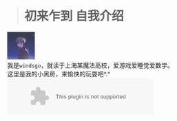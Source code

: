 ># 初来乍到 自我介绍
![tx](https://github.com/windsgo/windsgo.github.io/raw/master/smalltype.JPG)
<br/>
我是`windsgo`，就读于上海某魔法高校，爱游戏爱睡觉爱数学。
<br/>
这里是我的小黑房，来愉快的玩耍吧^.^
<embed src="//music.163.com/style/swf/widget.swf?sid=26464078&type=2&auto=1&width=320&height=66" width="340" height="86"  allowNetworking="all">
